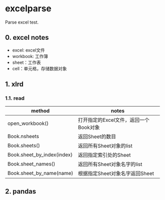 # excelparse
Parse excel test.

## 0. excel notes
- excel: excel文件
- workbook: 工作簿
- sheet：工作表
- cell：单元格，存储数据对象

## 1. xlrd
### 1.1. read
| method | notes | 
| --- | --- | 
| open_workbook() | 打开指定的Excel文件，返回一个Book对象 | 
| Book.nsheets  | 返回Sheet的数目 | 
| Book.sheets() | 返回所有Sheet对象的list | 
| Book.sheet_by_index(index)   | 返回指定索引处的Sheet | 
| Book.sheet_names()  | 返回所有Sheet对象名字的list | 
| Book.sheet_by_name(name) | 根据指定Sheet对象名字返回Sheet | 

## 2. pandas